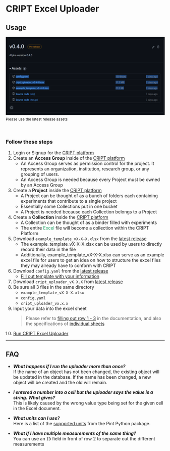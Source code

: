 # CRIPT Excel Uploader

## Usage

<!-- TODO be sure to update this picture for every release -->
<img src="./docs_assets/screenshot_of_where_to_find_excel_uploader.png"
alt="Screenshot latest CRIPT release assets">
<small>
Please use the latest release assets
</small>

<br>

### Follow these steps

<ol id="usage-steps">
  <li>
    Login or Signup for the <a href="https://www.criptapp.org/" target="_blank">CRIPT platform</a>
  </li>

  <li>
    Create an <b>Access Group</b> inside of the 
    <a href="https://www.criptapp.org/group" target="_blank">CRIPT platform</a>
    <ul>
      <li>
        An Access Group serves as permission control for the project. It represents an organization, institution, research group, or any grouping of users.
      </li>
      <li>
        An Access Group is needed because every Project must be owned by an Access Group
      </li>
    </ul>
  </li>

  <li>
    Create a <b>Project</b> inside the 
    <a href="https://www.criptapp.org/project" target="_blank">CRIPT platform</a>
    <ul>
      <li>
        A Project can be thought of as a bunch of folders each containing experiments that contribute to a single project
      </li>
      <li>
        Essentially some Collections put in one bucket
      </li>
      <li>
        A Project is needed because each Collection belongs to a Project
      </li>
    </ul>
  </li>

  <li>
    Create a <b>Collection</b> inside the 
    <a href="https://www.criptapp.org/collection" target="_blank">CRIPT platform</a>
    <ul>
      <li>
        <!-- todo is this correct? -->
        A Collection can be thought of as a binder filled with experiments
      </li>
      <li>
        The entire <span style="color: #21a366">Excel</span> file will become a collection within the CRIPT Platform
      </li>
    </ul>
  </li>

  <li>
    Download <code style="color: var(--excel-light-color)">example_template_vX-X-X.xlsx</code> from the 
    <a href="https://github.com/C-Accel-CRIPT/cript-excel-uploader/releases" target="_blank">latest release</a>
    <ul>
      <li>
          The example_template_vX-X-X.xlsx can be used by users to directly record their data in the file
      </li>
      <li>
        Additionally, example_template_vX-X-X.xlsx can serve as an example excel file for users to get an idea on how to structure the excel files they may already have to conform with CRIPT
      </li>
    </ul>
  </li>

  <li>
    Download <code>config.yaml</code> from the 
    <a href="https://github.com/C-Accel-CRIPT/cript-excel-uploader/releases" target="_blank">latest release</a>
    <ul>
      <li>
        <a href="filling out config.md">Fill out template with your information</a>
      </li>
    </ul>
  </li>

  <li>
  <!-- TODO be sure to keep this version up to date -->
    Download <code>cript_uploader_vX.X.X</code> from <a href="https://github.com/C-Accel-CRIPT/cript-excel-uploader/releases" target="_blank">latest release</a>
  <li>
      Be sure all 3 files in the same directory 
      <br>
      <ul>
        <li>
          <code>example_template_vX-X-X.xlsx</code>
        </li>
        <li>
          <code>config.yaml</code>
        </li>
        <li>
        <!-- TODO be sure to always keep this up to date -->
          <code>cript_uploader_vx.x.x</code>
        </li>
      </ul>
    </li>
  <li>
    Input your data into the excel sheet
    <blockquote>
      Please refer to <a href="filling out config.md">filling out row 1 - 3</a> in the documentation, 
      and also the specifications of <a href="individual sheets.md">individual sheets</a>
    </blockquote>
  </li>
  <li>
    <a href="how to run excel uploader.md">
      Run CRIPT Excel Uploader
    </a>
  </li>
</ol>

---

## FAQ

- **_What happens if I run the uploader more than once?_**  
  If the name of an object has not been changed, the existing object will be updated in the database. If the name has
  been changed, a new object will be created and the old will remain.

- **_I entered a number into a cell but the uploader says the value is a string. What gives?_**  
  This is likely caused by the wrong value type being set for the given cell in the Excel document.

- **_What units can I use?_**  
  Here is a list of the <a href="https://github.com/hgrecco/pint/blob/master/pint/default_en.txt" target="_blank">supported units</a>
  from the Pint Python package.

- **_What if I have multiple measurements of the same thing?_**  
  You can use an `ID` field in front of row 2 to separate out the different measurements <a href="excel rows.md/#id-optional"></a>

<div style="margin-bottom: 5rem;"></div>
